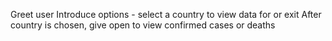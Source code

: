 Greet user
Introduce options - select a country to view data for or exit
After country is chosen, give open to view confirmed cases or deaths


